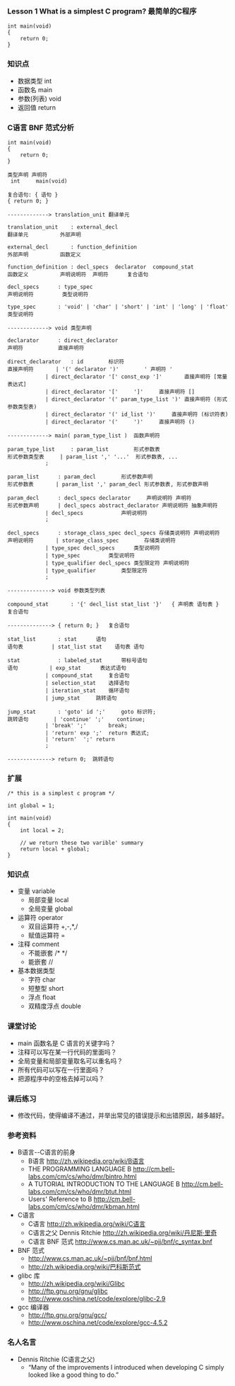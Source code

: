 ### Lesson 1 What is a simplest C program? 最简单的C程序
	int main(void)
	{
		return 0;
	}

### 知识点
* 数据类型 int 
* 函数名 main 
* 参数(列表) void 
* 返回值 return 

### C语言 BNF 范式分析
	
	int main(void)
	{
		return 0;
	}
	
	类型声明 声明符
	 int     main(void)
	 
	复合语句: { 语句 }
	{ return 0; }
	
	-------------> translation_unit 翻译单元
	
	translation_unit	: external_decl
	翻译单元		  外部声明
	
	external_decl		: function_definition
	外部声明		  函数定义
	
	function_definition	: decl_specs  declarator  compound_stat
	函数定义		  声明说明符  声明符      复合语句
				
	decl_specs		: type_spec
	声明说明符		  类型说明符
	
	type_spec		: 'void' | 'char' | 'short' | 'int' | 'long' | 'float'
	类型说明符		  
	
	-------------> void	类型声明
	
	declarator		: direct_declarator
	声明符			  直接声明符
	
	direct_declarator	: id		标识符
	直接声明符		| '(' declarator ')'		' 声明符 '
				| direct_declarator '[' const_exp ']'		直接声明符 [常量表达式]
				| direct_declarator '['		']'		直接声明符 []
				| direct_declarator '(' param_type_list ')'	直接声明符 (形式参数类型表)
				| direct_declarator '(' id_list ')'		直接声明符 (标识符表)
				| direct_declarator '('		')'		直接声明符 ()
	
	-------------> main( param_type_list )	函数声明符
	
	param_type_list		: param_list		形式参数表
	形式参数类型表		| param_list ',' '...'	形式参数表, ...
				;
				
	param_list		: param_decl		形式参数声明
	形式参数表		| param_list ',' param_decl	形式参数表, 形式参数声明
	
	param_decl		: decl_specs declarator		声明说明符 声明符	
	形式参数声明		| decl_specs abstract_declarator 声明说明符 抽象声明符
				| decl_specs 			声明说明符
				;
	
	decl_specs		: storage_class_spec decl_specs	存储类说明符 声明说明符
	声明说明符		| storage_class_spec		存储类说明符
				| type_spec decl_specs		类型说明符 
				| type_spec			类型说明符
				| type_qualifier decl_specs	类型限定符 声明说明符 
				| type_qualifier		类型限定符	
				;
	
	--------------> void 参数类型列表
	
	compound_stat		: '{' decl_list stat_list '}'	{ 声明表 语句表 }
	复合语句		
	
	--------------> { return 0; }	复合语句
	
	stat_list		: stat		语句
	语句表			| stat_list stat	语句表 语句
	
	stat			: labeled_stat		带标号语句
	语句			| exp_stat		表达式语句
				| compound_stat		复合语句
				| selection_stat	选择语句
				| iteration_stat	循环语句
				| jump_stat		跳转语句
	
	jump_stat		: 'goto' id ';'		goto 标识符;
	跳转语句		| 'continue' ';'	continue;	
				| 'break' ';'		break;
				| 'return' exp ';'	return 表达式;
				| 'return'	';'	return
				;
	
	--------------> return 0;  跳转语句
	
### 扩展

	/* this is a simplest c program */

	int global = 1;

	int main(void)
	{
		int local = 2;

		// we return these two varible' summary 
		return local + global;
	}
	
### 知识点
* 变量 variable
	- 局部变量 local
	- 全局变量 global
* 运算符 operator
	- 双目运算符 +,-,*,/
	- 赋值运算符 =
* 注释 comment 
	- 不能嵌套 /* */
	- 能嵌套 //
* 基本数据类型 
	- 字符 char
	- 短整型 short
	- 浮点 float 
	- 双精度浮点 double
	
### 课堂讨论
* main 函数名是 C 语言的关键字吗？
* 注释可以写在某一行代码的里面吗？
* 全局变量和局部变量取名可以重名吗？
* 所有代码可以写在一行里面吗？
* 把源程序中的空格去掉可以吗？ 
	
### 课后练习
* 修改代码，使得编译不通过，并举出常见的错误提示和出错原因，越多越好。
	
### 参考资料
* B语言--C语言的前身
	- B语言 <http://zh.wikipedia.org/wiki/B语言>
	- THE PROGRAMMING LANGUAGE B <http://cm.bell-labs.com/cm/cs/who/dmr/bintro.html>
	- A TUTORIAL INTRODUCTION TO THE LANGUAGE B <http://cm.bell-labs.com/cm/cs/who/dmr/btut.html>
	- Users' Reference to B <http://cm.bell-labs.com/cm/cs/who/dmr/kbman.html>
* C语言
	* C语言 <http://zh.wikipedia.org/wiki/C语言> 	
	* C语言之父 Dennis Ritchie <http://zh.wikipedia.org/wiki/丹尼斯·里奇>
	* C语言 BNF 范式 <http://www.cs.man.ac.uk/~pjj/bnf/c_syntax.bnf>	
* BNF 范式
	- <http://www.cs.man.ac.uk/~pjj/bnf/bnf.html>
	- <http://zh.wikipedia.org/wiki/巴科斯范式>
* glibc 库
	- <http://zh.wikipedia.org/wiki/Glibc>
	- <http://ftp.gnu.org/gnu/glibc>
	- <http://www.oschina.net/code/explore/glibc-2.9>
* gcc 编译器
	- <http://ftp.gnu.org/gnu/gcc/>
	- <http://www.oschina.net/code/explore/gcc-4.5.2>
	
### 名人名言
* Dennis Ritchie  (C语言之父)
	- “Many of the improvements I introduced when developing C simply looked like a good thing to do.” 

